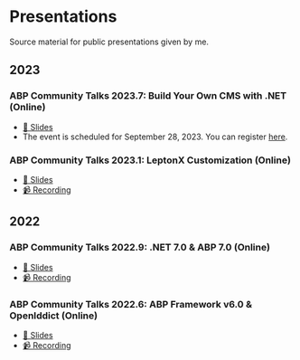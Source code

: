 # Presentations

Source material for public presentations given by me.

## 2023 

### ABP Community Talks 2023.7: Build Your Own CMS with .NET (Online)

* [📜 Slides](ABP/Community-Talks-2023.7)
* The event is scheduled for September 28, 2023. You can register [here](https://kommunity.com/volosoft/events/abp-community-talks-20237-build-your-content-management-system-with-net-8a44b48a).

### ABP Community Talks 2023.1: LeptonX Customization (Online)

- [📜 Slides](ABP/Community-Talks-2023.1)
- [📹 Recording](https://www.youtube.com/watch?v=R9CqTtn6Wcg)

## 2022

### ABP Community Talks 2022.9: .NET 7.0 & ABP 7.0 (Online)

- [📜 Slides](ABP/Community-Talks-2022.9)
- [📹 Recording](https://www.youtube.com/watch?v=ElhFMhLNyqY)

### ABP Community Talks 2022.6: ABP Framework v6.0 & OpenIddict (Online)

- [📜 Slides](ABP/Community-Talks-2022.6)
- [📹 Recording](https://www.youtube.com/watch?v=th3IugJGQDA)
